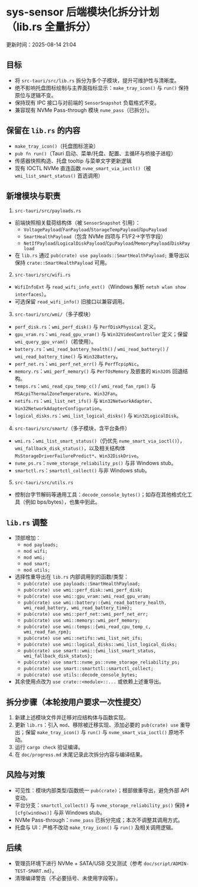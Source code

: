 # sys-sensor 后端模块化拆分计划（lib.rs 全量拆分）

更新时间：2025-08-14 21:04

## 目标
- 将 `src-tauri/src/lib.rs` 拆分为多个子模块，提升可维护性与清晰度。
- 绝不影响托盘图标绘制与主界面指标显示：`make_tray_icon()` 与 `run()` 保持原位与逻辑不变。
- 保持现有 IPC 接口与对前端的 `SensorSnapshot` 负载格式不变。
- 兼容现有 NVMe Pass-through 模块 `nvme_pass`（已拆分）。

## 保留在 `lib.rs` 的内容
- `make_tray_icon()`（托盘图标渲染）
- `pub fn run()`（Tauri 启动、菜单/托盘、配置、主循环与桥接子进程）
- 传感器快照构造、托盘 tooltip 与菜单文字更新逻辑
- 现有 IOCTL NVMe 直连函数 `nvme_smart_via_ioctl()`（被 `wmi_list_smart_status()` 首选调用）

## 新增模块与职责
1) `src-tauri/src/payloads.rs`
- 前端快照相关载荷结构体（被 `SensorSnapshot` 引用）：
  - `VoltagePayload`/`FanPayload`/`StorageTempPayload`/`GpuPayload`
  - `SmartHealthPayload`（包含 NVMe 四项与 F1/F2→字节字段）
  - `NetIfPayload`/`LogicalDiskPayload`/`CpuPayload`/`MemoryPayload`/`DiskPayload`
- 在 `lib.rs` 通过 `pub(crate) use payloads::SmartHealthPayload;` 重导出以保持 `crate::SmartHealthPayload` 可用。

2) `src-tauri/src/wifi.rs`
- `WifiInfoExt` 与 `read_wifi_info_ext()`（Windows 解析 `netsh wlan show interfaces`）。
- 可选保留 `read_wifi_info()` 旧接口以兼容调用。

3) `src-tauri/src/wmi/`（多子模块）
- `perf_disk.rs`：`wmi_perf_disk()` 与 `PerfDiskPhysical` 定义。
- `gpu_vram.rs`：`wmi_read_gpu_vram()` 与 `Win32VideoController` 定义；保留 `wmi_query_gpu_vram()`（若使用）。
- `battery.rs`：`wmi_read_battery_health()` / `wmi_read_battery()` / `wmi_read_battery_time()` 与 `Win32Battery`。
- `perf_net.rs`：`wmi_perf_net_err()` 与 `PerfTcpipNic`。
- `memory.rs`：`wmi_perf_memory()` 与 `PerfOsMemory` 及嵌套的 `Win32OS` 回退结构。
- `temps.rs`：`wmi_read_cpu_temp_c()` / `wmi_read_fan_rpm()` 与 `MSAcpiThermalZoneTemperature`、`Win32Fan`。
- `netifs.rs`：`wmi_list_net_ifs()` 与 `Win32NetworkAdapter`、`Win32NetworkAdapterConfiguration`。
- `logical_disks.rs`：`wmi_list_logical_disks()` 与 `Win32LogicalDisk`。

4) `src-tauri/src/smart/`（多子模块，含平台条件）
- `wmi.rs`：`wmi_list_smart_status()`（仍优先 `nvme_smart_via_ioctl()`），`wmi_fallback_disk_status()`，以及相关结构体 `MsStorageDriverFailurePredict*`、`Win32DiskDrive`。
- `nvme_ps.rs`：`nvme_storage_reliability_ps()` 与非 Windows stub。
- `smartctl.rs`：`smartctl_collect()` 与非 Windows stub。

5) `src-tauri/src/utils.rs`
- 控制台字节解码等通用工具：`decode_console_bytes()`；如存在其他格式化工具（例如 bps/bytes），也集中到此。

## `lib.rs` 调整
- 顶部增加：
  - `mod payloads;`
  - `mod wifi;`
  - `mod wmi;`
  - `mod smart;`
  - `mod utils;`
- 选择性重导出在 `lib.rs` 内部调用到的函数/类型：
  - `pub(crate) use payloads::SmartHealthPayload;`
  - `pub(crate) use wmi::perf_disk::wmi_perf_disk;`
  - `pub(crate) use wmi::gpu_vram::wmi_read_gpu_vram;`
  - `pub(crate) use wmi::battery::{wmi_read_battery_health, wmi_read_battery, wmi_read_battery_time};`
  - `pub(crate) use wmi::perf_net::wmi_perf_net_err;`
  - `pub(crate) use wmi::memory::wmi_perf_memory;`
  - `pub(crate) use wmi::temps::{wmi_read_cpu_temp_c, wmi_read_fan_rpm};`
  - `pub(crate) use wmi::netifs::wmi_list_net_ifs;`
  - `pub(crate) use wmi::logical_disks::wmi_list_logical_disks;`
  - `pub(crate) use smart::wmi::{wmi_list_smart_status, wmi_fallback_disk_status};`
  - `pub(crate) use smart::nvme_ps::nvme_storage_reliability_ps;`
  - `pub(crate) use smart::smartctl::smartctl_collect;`
  - `pub(crate) use utils::decode_console_bytes;`
- 其余使用点改为 `use crate::<module>::...` 或依赖上述重导出。

## 拆分步骤（本轮按用户要求一次性提交）
1. 新建上述模块文件并迁移对应结构体与函数实现。
2. 更新 `lib.rs`：引入 `mod`、移除被迁移实现、添加必要的 `pub(crate) use` 重导出；保留 `make_tray_icon()` 与 `run()` 与 `nvme_smart_via_ioctl()` 原地不动。
3. 运行 `cargo check` 验证编译。
4. 在 `doc/progress.md` 末尾记录此次拆分内容与编译结果。

## 风险与对策
- 可见性：模块内部类型/函数统一 `pub(crate)`；根部做重导出，避免外部 API 变动。
- 平台分支：`smartctl_collect()` 与 `nvme_storage_reliability_ps()` 保持 `#[cfg(windows)]` 与非 Windows stub。
- NVMe Pass-through：`nvme_pass` 已拆分完成；本次不调整其调用方式。
- 托盘与 UI：严格不改动 `make_tray_icon()` 与 `run()` 及相关调用逻辑。

## 后续
- 管理员环境下进行 NVMe + SATA/USB 交叉测试（参考 `doc/script/ADMIN-TEST-SMART.md`）。
- 清理编译警告（不必要括号、未使用字段等）。
